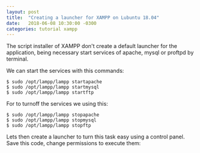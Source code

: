 ```yaml
---
layout: post
title:  "Creating a launcher for XAMPP on Lubuntu 18.04"
date:   2018-06-08 10:30:00 -0300
categories: tutorial xampp
---
```

The script installer of XAMPP don't create a default launcher for the application, being necessary start services of apache, mysql or proftpd by terminal.

We can start the services with this commands:

```
$ sudo /opt/lampp/lampp startapache
$ sudo /opt/lampp/lampp startmysql
$ sudo /opt/lampp/lampp startftp
```

For to turnoff the services we using this:

```
$ sudo /opt/lampp/lampp stopapache
$ sudo /opt/lampp/lampp stopmysql
$ sudo /opt/lampp/lampp stopftp
```

Lets then create a launcher to turn this task easy using a control panel. Save this code, change permissions to execute them:

<script src="https://gist.github.com/ailtonbsj/539f9a39e829c2bab730ff1eca6a06d3.js"></script>